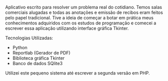 Aplicativo escrito para resolver um problema real do cotidiano. Temos salas comerciais alugadas e todas as anotações e emissão de recibos eram feitos pelo papel tradicional. Tive a ideia de começar a botar em prática meus conhecimentos adquiridos com os estudos de programação e comecei a escrever essa aplicação utilizando interface gráfica Tkinter.

Tecnologias Utilizadas:

- Python
- Reportlab (Gerador de PDF)
- Biblioteca gráfica Tkinter
- Banco de dados SQlite3

Utilizei este pequeno sistema até escrever a segunda versão em PHP.